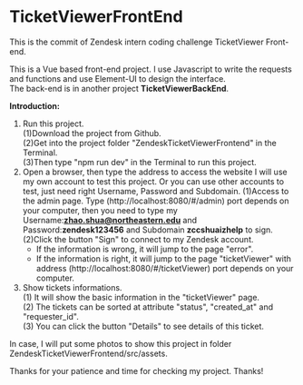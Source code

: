 # TicketViewerFrontEnd   

This is the commit of Zendesk intern coding challenge TicketViewer Front-end.  

This is a Vue based front-end project. I use Javascript to write the requests and functions and use Element-UI to design the interface.  
The back-end is in another project **TicketViewerBackEnd**.
         
**Introduction:**

1. Run this project.  
(1)Download the project from Github.  
(2)Get into the project folder "ZendeskTicketViewerFrontend" in the Terminal.  
(3)Then type "npm run dev" in the Terminal to run this project.  
2. Open a browser, then type the address to access the website
   I will use my own account to test this project. Or you can use other accounts to test, just need right Username, Password and Subdomain. 
(1)Access to the admin page. Type (http://localhost:8080/#/admin) port depends on your computer, then you need to type my Username:**zhao.shua@northeastern.edu** and Password:**zendesk123456** and Subdomain **zccshuaizhelp** to sign. 
(2)Click the button "Sign" to connect to my Zendesk account.  
    - If the information is wrong, it will jump to the page "error".  
    - If the information is right, it will jump to the page "ticketViewer" with address (http://localhost:8080/#/ticketViewer) port depends on your computer.  
3. Show tickets informations.   
(1) It will show the basic information in the "ticketViewer" page.    
(2) The tickets can be sorted at attribute "status", "created_at" and "requester_id".  
(3) You can click the button "Details" to see details of this ticket.  

In case, I will put some photos to show this project in folder ZendeskTicketViewerFrontend/src/assets.   

Thanks for your patience and time for checking my project. Thanks!
